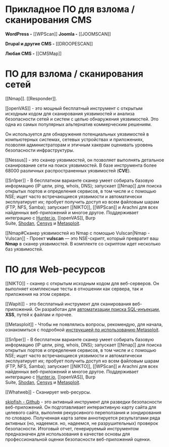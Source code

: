 # Прикладное ПО для взлома / сканирования CMS

**WordPress -** [[WPScan]]
**Joomla -** [[JOOMSCAN]]

**Drupal и другие CMS -** [[DROOPESCAN]]

**Любая CMS -** [[CMSMap]]

# ПО для взлома / сканирования сетей

[[Nmap]]. [[Responder]].

[[openVAS]] - это мощный бесплатный инструмент с открытым исходным кодом для сканирования уязвимостей и анализа безопасности сетей и систем с целью обнаружения уязвимостей. Это одна из самых популярных альтернатив коммерческим решениям.

Он используется для обнаружения потенциальных уязвимостей в компьютерных системах, сетевых устройствах и приложениях, позволяя администраторам и этичным хакерам оценивать уровень безопасности инфраструктуры.

[[Nessus]] - это сканер уязвимостей, он позволяет выполнять детальное сканирование сети на поиск уязвимостей. В базе инструмента более 68000 различных распространенных уязвимостей (**CVE**).

[[Sn1per]] - В бесплатном варианте сканер умеет собирать базовую информацию (IP цели, ping, whois, DNS); запускает [[Nmap]] для поиска открытых портов и определения сервисов, в том числе и с помощью NSE; ищет часто встречающиеся уязвимости и автоматически эксплуатирует их; пробует получить доступ ко всем файловым шарам (FTP, NFS, Samba); запускает [[NIKTO]], [[WPScan]] и Arachni для всех найденных веб-приложений и многое другое. Поддерживает интеграцию с [Hunter.io](https://spy-soft.net/hunter-io/), [[openVAS]], Burp Suite, [Shodan](https://spy-soft.net/shodan-kak-polzovatsya/), [Censys](https://spy-soft.net/how-to-use-censys/) и [Metasploit](https://spy-soft.net/how-to-use-metasploit/).

[[Nmap#Сканер уязвимостей из Nmap с помощью Vulscan|Nmap - Vulscan]] - Проект **vulscan** — это NSE-скрипт, который превратит ваш **Nmap** в сканер уязвимостей. В комплекте со скриптом идет несколько баз уязвимостей.

# ПО для Web-ресурсов

[[NIKTO]] - сканер с открытым исходным кодом для веб-серверов. Он выполняет комплексные тесты в отношении как сервера, так и приложения на этом сервере.

[[Wapiti]] - это бесплатный инструмент для сканирования веб-приложений. Он разработан для [автоматизации поиска SQL-инъекции](https://spy-soft.net/tools-to-automate-sql-injection/), **XSS**, путей к файлам и прочее.

[[Metasploit]] - Чтобы не появлялись вопросы, рекомендую, для начала, ознакомиться с подробной [инструкцией по использованию Metasploit](https://spy-soft.net/how-to-use-metasploit/).

[[Sn1per]] - В бесплатном варианте сканер умеет собирать базовую информацию (IP цели, ping, whois, DNS); запускает [[Nmap]] для поиска открытых портов и определения сервисов, в том числе и с помощью NSE; ищет часто встречающиеся уязвимости и автоматически эксплуатирует их; пробует получить доступ ко всем файловым шарам (FTP, NFS, Samba); запускает [[NIKTO]], [[WPScan]] и Arachni для всех найденных веб-приложений и многое другое. Поддерживает интеграцию с [Hunter.io](https://spy-soft.net/hunter-io/), [[openVAS]], Burp Suite, [Shodan](https://spy-soft.net/shodan-kak-polzovatsya/), [Censys](https://spy-soft.net/how-to-use-censys/) и [Metasploit](https://spy-soft.net/how-to-use-metasploit/).

[[Whatweb]] - Сканирует web-ресурсы.

[skipfish - Github](https://github.com/spinkham/skipfish) - это активный инструмент для разведки безопасности веб-приложений. Он подготавливает интерактивную карту сайта для целевого сайта, выполняя рекурсивного переползания и зондирования по словарю. Полученная карта затем аннотируется результатами ряда активных (но, надеемся. но, надеемся, не разрушительных) проверок безопасности. Итоговый отчет, генерируемый инструментом предназначен для использования в качестве основы для профессиональной оценки безопасности веб-приложений оценки.

